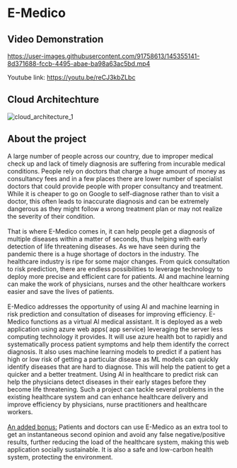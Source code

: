 # E-Medico
## Video Demonstration


https://user-images.githubusercontent.com/91758613/145355141-8d371688-fccb-4495-abae-ba98a63ac5bd.mp4


Youtube link: https://youtu.be/reCJ3kbZLbc
## Cloud Architechture 
![cloud_architecture_1](https://user-images.githubusercontent.com/91758613/145356239-a9410629-eb55-4d5c-beef-9a91fef6810a.jpg)

## About the project 
A large number of people across our country, due to improper medical check up and lack of timely diagnosis are suffering from incurable medical conditions. People rely on doctors that charge a huge amount of money as consultancy fees and in a few places there are lower number of specialist doctors that could provide people with proper consultancy and treatment. While it is cheaper to go on Google to self-diagnose rather than to visit a doctor, this often leads to inaccurate diagnosis and can be extremely dangerous as they might follow a wrong treatment plan or may not realize the severity of their condition. <br> <br>
That is where E-Medico comes in, it can help people get a diagnosis of multiple diseases within a matter of seconds, thus helping with early detection of life threatening diseases. As we have seen during the pandemic there is a huge shortage of doctors in the industry. The healthcare industry is ripe for some major changes. From quick consultation to risk prediction, there are endless possibilities to leverage technology to deploy more precise and efficient care for patients. AI and machine learning can make the work of physicians, nurses and the other healthcare workers easier and save the lives of patients. <br> <br>
E-Medico addresses the opportunity of using AI and machine learning in risk prediction and consultation of diseases for improving efficiency. E-Medico functions as a virtual AI medical assistant. It is deployed as a web application using azure web apps( app service) leveraging the server less computing technology it provides. It will use azure health bot to rapidly and systematically process patient symptoms and help them identify the correct diagnosis. It also uses machine learning models to predict if a patient has high or low risk of getting a particular disease as ML models can quickly identify diseases that are hard to diagnose. This will help the patient to get a quicker and a better treatment. Using AI in healthcare to predict risk can help the physicians detect diseases in their early stages before they become life threatening. Such a project can tackle several problems in the existing healthcare system and can enhance healthcare delivery and improve efficiency by physicians, nurse practitioners and healthcare workers. <br> <br>
<u>An added bonus:</u> Patients and doctors can use E-Medico as an extra tool to get an instantaneous second opinion and avoid any false negative/positive results, further reducing the load of the healthcare system, making this web application socially sustainable. It is also a safe and low-carbon health system, protecting the environment.
